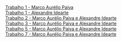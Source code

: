 [Trabalho 1 - Marco Aurélio Paiva](https://marcoaureliopaiva.github.io/Trabalho-1/index.html)
<br>
[Trabalho 1 - Alexandre Idearte](https://marcoaureliopaiva.github.io/CurriculoA/index.html)
<br>
[Trabalho 2 - Marco Aurélio Paiva e Alexandre Idearte](https://marcoaureliopaiva.github.io/Trabalho-2/index.html)
<br>
[Trabalho 3 - Marco Aurélio Paiva e Alexandre Idearte](https://marcoaureliopaiva.github.io/Jokenpo/index.html)
<br>
[Trabalho 5 - Marco Aurélio Paiva e Alexandre Idearte](https://marcoaureliopaiva.github.io/Snake/index.html)
<br>
[Trabalho 7 - Marco Aurélio Paiva e Alexandre Idearte](https://marcoaureliopaiva.github.io/Trabalho-7/index.html)
